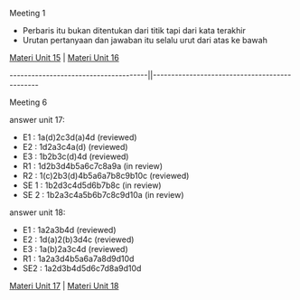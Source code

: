 Meeting 1
- Perbaris itu bukan ditentukan dari titik tapi dari kata terakhir
- Urutan pertanyaan dan jawaban itu selalu urut dari atas ke bawah

[Materi Unit 15](https://drive.google.com/file/d/1EugvvubsO3Whw9nApdoQKPX5hprHIZUi/view) | [Materi Unit 16](https://drive.google.com/file/d/10L8IDlFLaQb4arncs1ZM6IPsk3fwqFyA/view)

--------------------------------------||----------------------------------------------

Meeting 6

answer unit 17:
- E1   : 1a(d)2c3d(a)4d (reviewed)
- E2   : 1d2a3c4a(d) (reviewed)
- E3   : 1b2b3c(d)4d (reviewed)
- R1   : 1d2b3d4b5a6c7c8a9a (in review)
- R2   : 1(c)2b3(d)4b5a6a7b8c9b10c (reviewed)
- SE 1 : 1b2d3c4d5d6b7b8c (in review)
- SE 2 : 1b2a3c4a5b6b7c8c9d10a (in review)

answer unit 18:
- E1 : 1a2a3b4d (reviewed)
- E2 : 1d(a)2(b)3d4c (reviewed)
- E3 : 1a(b)2a3c4d (reviewed)
- R1 : 1a2a3d4b5a6a7a8d9d10d
- SE2 : 1a2d3b4d5d6c7d8a9d10d


[Materi Unit 17](https://drive.google.com/file/d/1tiLTYXJfKE80OdMucfkM2qh2jTvMV5DF/view) | [Materi Unit 18](https://drive.google.com/file/d/1WIk9VbOi1ADMAYs33lHpmIV3BdUNtRKa/view)

